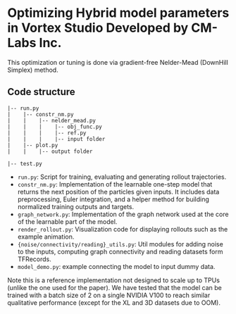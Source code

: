 # Optimizing Hybrid model parameters in Vortex Studio Developed by CM-Labs Inc.

This optimization or tuning is done via gradient-free Nelder-Mead (DownHill Simplex) method.

## Code structure

```
|-- run.py
|    |-- constr_nm.py
|    |    |-- nelder_mead.py
|    |    |    |-- obj_func.py
|    |    |    |-- ref.py
|    |    |    |-- input folder
|    |-- plot.py
|    |    |-- output folder

|-- test.py
```

* `run.py`: Script for training, evaluating and generating rollout trajectories.
* `constr_nm.py`: Implementation of the learnable one-step model that returns the next position of the particles given inputs. It includes data preprocessing, Euler integration, and a helper method for building normalized training outputs and targets.
* `graph_network.py`: Implementation of the graph network used at the core of the learnable part of the model.
* `render_rollout.py`: Visualization code for displaying rollouts such as the example animation.
* `{noise/connectivity/reading}_utils.py`: Util modules for adding noise to the inputs, computing graph connectivity and reading datasets form TFRecords.
*  `model_demo.py`: example connecting the model to input dummy data.

Note this is a reference implementation not designed to scale up to TPUs (unlike the one used for the paper). We have tested that the model can be trained with a batch size of 2 on a single NVIDIA V100 to reach similar qualitative performance (except for the XL and 3D datasets due to OOM).

